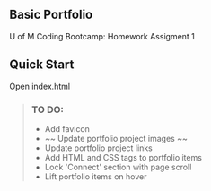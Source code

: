 ## Basic Portfolio 
U of M Coding Bootcamp: Homework Assigment 1


## Quick Start
Open index.html


> ### TO DO:
> - Add favicon
> - ~~ Update portfolio project images ~~
> - Update portfolio project links
> - Add HTML and CSS tags to portfolio items
> - Lock 'Connect' section with page scroll
> - Lift portfolio items on hover